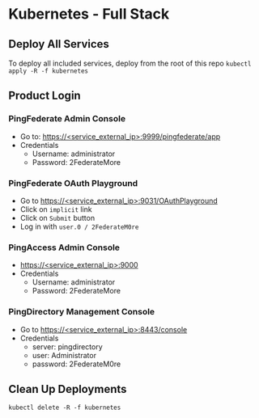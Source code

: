 # Kubernetes - Full Stack

## Deploy All Services

To deploy all included services, deploy from the root of this repo
```kubectl apply -R -f kubernetes```

## Product Login

### PingFederate Admin Console

* Go to: [https://<service_external_ip>:9999/pingfederate/app](https://<service_external_ip>:9999/pingfederate/app)
* Credentials
  * Username: administrator
  * Password: 2FederateMore

### PingFederate OAuth Playground

* Go to [https://<service_external_ip>:9031/OAuthPlayground](https://l<service_external_ip>:9031/OAuthPlayground)
* Click on `implicit` link
* Click on `Submit` button
* Log in with `user.0 / 2FederateM0re`

### PingAccess Admin Console

* [https://<service_external_ip>:9000](https://<service_external_ip>:9000)
* Credentials
  * Username: administrator
  * Password: 2FederateMore

### PingDirectory Management Console

* Go to [https://<service_external_ip>:8443/console](https://<service_external_ip>:8443/console)
* Credentials
  * server: pingdirectory
  * user: Administrator
  * password: 2FederateM0re

## Clean Up Deployments

```kubectl delete -R -f kubernetes```
